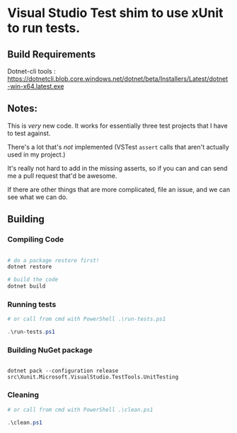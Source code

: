 # Visual Studio Test shim to use xUnit to run tests.

## Build Requirements
Dotnet-cli tools : https://dotnetcli.blob.core.windows.net/dotnet/beta/Installers/Latest/dotnet-win-x64.latest.exe
    

## Notes:
This is *very* new code. It works for essentially three test projects that I have to test against.
    
There's a lot that's *not* implemented (VSTest `assert` calls that aren't actually used in my project.)

It's really not hard to add in the missing asserts, so if you can and can send me a pull request that'd be awesome.

If there are other things that are more complicated, file an issue, and we can see what we can do.
    
## Building

### Compiling Code

``` powershell

# do a package restore first!
dotnet restore

# build the code
dotnet build 
```

### Running tests 

``` powershell
# or call from cmd with PowerShell .\run-tests.ps1

.\run-tests.ps1

```
    
### Building NuGet package

``` batch

dotnet pack --configuration release src\Xunit.Microsoft.VisualStudio.TestTools.UnitTesting

```

### Cleaning 

``` powershell
# or call from cmd with PowerShell .\clean.ps1

.\clean.ps1

```
